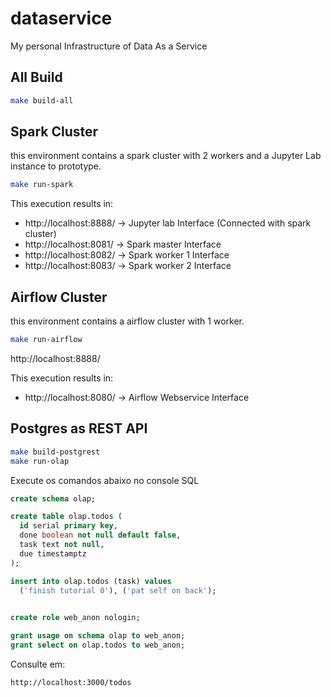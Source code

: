 # dataservice
My personal Infrastructure of Data As a Service


## All Build

```sh
make build-all
```

## Spark Cluster

this environment contains a spark cluster with 2 workers and a Jupyter Lab instance to prototype.

```sh
make run-spark
```

This execution results in:

- http://localhost:8888/  -> Jupyter lab Interface (Connected with spark cluster)
- http://localhost:8081/  -> Spark master Interface
- http://localhost:8082/  -> Spark worker 1 Interface
- http://localhost:8083/  -> Spark worker 2 Interface


## Airflow Cluster

this environment contains a airflow cluster with 1 worker.

```sh
make run-airflow
```

http://localhost:8888/ 


This execution results in:
- http://localhost:8080/  -> Airflow Webservice Interface


## Postgres as REST API

```sh
make build-postgrest
make run-olap
```

Execute os comandos abaixo no console SQL
```sql
create schema olap;

create table olap.todos (
  id serial primary key,
  done boolean not null default false,
  task text not null,
  due timestamptz
);

insert into olap.todos (task) values
  ('finish tutorial 0'), ('pat self on back');
  

create role web_anon nologin;

grant usage on schema olap to web_anon;
grant select on olap.todos to web_anon;
```


Consulte em:
```
http://localhost:3000/todos
```